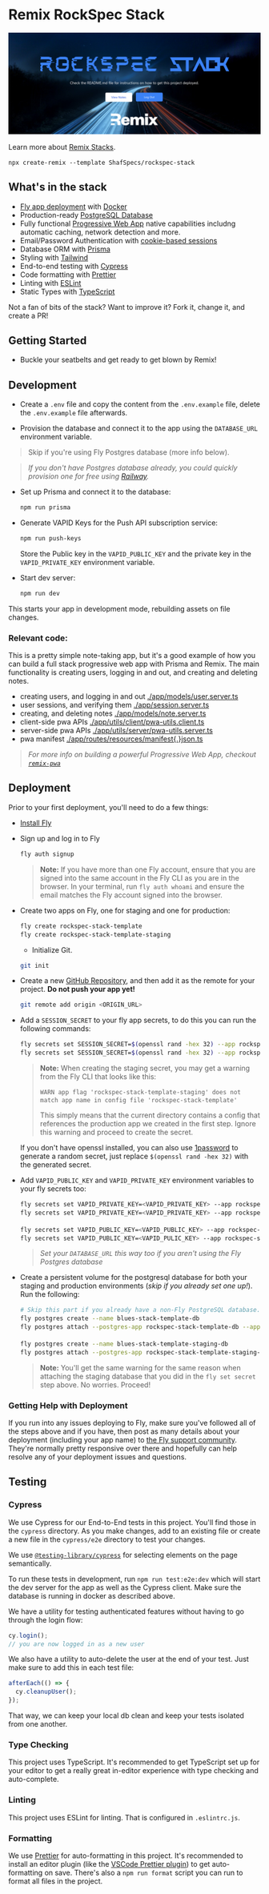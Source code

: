 # Remix RockSpec Stack

![The Remix RockSpec Stack](https://github.com/ShafSpecs/rockspec-stack-example/blob/main/public/images/rockspec-image.png)

Learn more about [Remix Stacks](https://remix.run/stacks).

```
npx create-remix --template ShafSpecs/rockspec-stack
```

## What's in the stack

- [Fly app deployment](https://fly.io) with [Docker](https://www.docker.com/)
- Production-ready [PostgreSQL Database](https://www.postgresql.org/)
- Fully functional [Progressive Web App](https://web.dev/progressive-web-apps/) native capabilities includng automatic caching, network detection and more. 
- Email/Password Authentication with [cookie-based sessions](https://remix.run/docs/en/v1/api/remix#createcookiesessionstorage)
- Database ORM with [Prisma](https://prisma.io)
- Styling with [Tailwind](https://tailwindcss.com/)
- End-to-end testing with [Cypress](https://cypress.io)
- Code formatting with [Prettier](https://prettier.io)
- Linting with [ESLint](https://eslint.org)
- Static Types with [TypeScript](https://typescriptlang.org)

Not a fan of bits of the stack? Want to improve it? Fork it, change it, and create a PR!

## Getting Started

- Buckle your seatbelts and get ready to get blown by Remix!

## Development

- Create a `.env` file and copy the content from the `.env.example` file, delete the `.env.example` file afterwards.

- Provision the database and connect it to the app using the `DATABASE_URL` environment variable.

> Skip if you're using Fly Postgres database (more info below).

> *If you don't have Postgres database already, you could quickly provision one for free using [Railway](https://railway.app?referralCode=Q7x99X).*

- Set up Prisma and connect it to the database:
  ```sh
  npm run prisma
  ```

- Generate VAPID Keys for the Push API subscription service:
  ```sh
  npm run push-keys
  ```
  Store the Public key in the `VAPID_PUBLIC_KEY` and the private key in the `VAPID_PRIVATE_KEY` environment variable.

- Start dev server:

  ```sh
  npm run dev
  ```

This starts your app in development mode, rebuilding assets on file changes.

### Relevant code:

This is a pretty simple note-taking app, but it's a good example of how you can build a full stack progressive web app with Prisma and Remix. The main functionality is creating users, logging in and out, and creating and deleting notes.

- creating users, and logging in and out [./app/models/user.server.ts](./app/models/user.server.ts)
- user sessions, and verifying them [./app/session.server.ts](./app/session.server.ts)
- creating, and deleting notes [./app/models/note.server.ts](./app/models/note.server.ts)
- client-side pwa APIs [./app/utils/client/pwa-utils.client.ts](./app/utils/client/pwa-utils.client.ts)
- server-side pwa APIs [./app/utils/server/pwa-utils.server.ts](./app/utils/server/pwa-utils.server.ts)
- pwa manifest [./app/routes/resources/manifest{.}json.ts](./app/routes/resources/manifest[.]json.ts)

> *For more info on building a powerful Progressive Web App, checkout [`remix-pwa`](https://github.com/ShafSpecs/remix-pwa)*

## Deployment

Prior to your first deployment, you'll need to do a few things:

- [Install Fly](https://fly.io/docs/getting-started/installing-flyctl/)

- Sign up and log in to Fly

  ```sh
  fly auth signup
  ```

  > **Note:** If you have more than one Fly account, ensure that you are signed into the same account in the Fly CLI as you are in the browser. In your terminal, run `fly auth whoami` and ensure the email matches the Fly account signed into the browser.

- Create two apps on Fly, one for staging and one for production:

  ```sh
  fly create rockspec-stack-template
  fly create rockspec-stack-template-staging
  ```

  - Initialize Git.

  ```sh
  git init
  ```

- Create a new [GitHub Repository](https://repo.new), and then add it as the remote for your project. **Do not push your app yet!**

  ```sh
  git remote add origin <ORIGIN_URL>
  ```

- Add a `SESSION_SECRET` to your fly app secrets, to do this you can run the following commands:

  ```sh
  fly secrets set SESSION_SECRET=$(openssl rand -hex 32) --app rockspec-stack-template
  fly secrets set SESSION_SECRET=$(openssl rand -hex 32) --app rockspec-stack-template-staging
  ```

  > **Note:** When creating the staging secret, you may get a warning from the Fly CLI that looks like this:
  >
  > ```
  > WARN app flag 'rockspec-stack-template-staging' does not match app name in config file 'rockspec-stack-template'
  > ```
  >
  > This simply means that the current directory contains a config that references the production app we created in the first step. Ignore this warning and proceed to create the secret.

  If you don't have openssl installed, you can also use [1password](https://1password.com/password-generator/) to generate a random secret, just replace `$(openssl rand -hex 32)` with the generated secret.

- Add `VAPID_PUBLIC_KEY` and `VAPID_PRIVATE_KEY` environment variables to your fly secrets too:
  ```sh
  fly secrets set VAPID_PRIVATE_KEY=<VAPID_PRIVATE_KEY> --app rockspec-stack-template
  fly secrets set VAPID_PRIVATE_KEY=<VAPID_PRIVATE_KEY> --app rockspec-stack-template-staging

  fly secrets set VAPID_PUBLIC_KEY=<VAPID_PUBLIC_KEY> --app rockspec-stack-template
  fly secrets set VAPID_PUBLIC_KEY=<VAPID_PULIC_KEY> --app rockspec-stack-template-staging
  ```
  > *Set your `DATABASE_URL` this way too if you aren't using the Fly Postgres database*

- Create a persistent volume for the postgresql database for both your staging and production environments (*skip if you already set one up!*). Run the following:

  ```sh
  # Skip this part if you already have a non-Fly PostgreSQL database.
  fly postgres create --name blues-stack-template-db
  fly postgres attach --postgres-app rockspec-stack-template-db --app blues-stack-template

  fly postgres create --name blues-stack-template-staging-db
  fly postgres attach --postgres-app rockspec-stack-template-staging-db --app blues-stack-template-stagin
  ```

  > **Note:** You'll get the same warning for the same reason when attaching the staging database that you did in the `fly set secret` step above. No worries. Proceed!

### Getting Help with Deployment

If you run into any issues deploying to Fly, make sure you've followed all of the steps above and if you have, then post as many details about your deployment (including your app name) to [the Fly support community](https://community.fly.io). They're normally pretty responsive over there and hopefully can help resolve any of your deployment issues and questions.

## Testing

### Cypress

We use Cypress for our End-to-End tests in this project. You'll find those in the `cypress` directory. As you make changes, add to an existing file or create a new file in the `cypress/e2e` directory to test your changes.

We use [`@testing-library/cypress`](https://testing-library.com/cypress) for selecting elements on the page semantically.

To run these tests in development, run `npm run test:e2e:dev` which will start the dev server for the app as well as the Cypress client. Make sure the database is running in docker as described above.

We have a utility for testing authenticated features without having to go through the login flow:

```ts
cy.login();
// you are now logged in as a new user
```

We also have a utility to auto-delete the user at the end of your test. Just make sure to add this in each test file:

```ts
afterEach(() => {
  cy.cleanupUser();
});
```

That way, we can keep your local db clean and keep your tests isolated from one another.


### Type Checking

This project uses TypeScript. It's recommended to get TypeScript set up for your editor to get a really great in-editor experience with type checking and auto-complete.

### Linting

This project uses ESLint for linting. That is configured in `.eslintrc.js`.

### Formatting

We use [Prettier](https://prettier.io/) for auto-formatting in this project. It's recommended to install an editor plugin (like the [VSCode Prettier plugin](https://marketplace.visualstudio.com/items?itemName=esbenp.prettier-vscode)) to get auto-formatting on save. There's also a `npm run format` script you can run to format all files in the project.